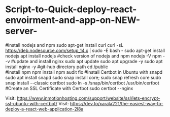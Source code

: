 # Script-to-Quick-deploy-react-envoirment-and-app-on-NEW-server-

#install nodejs and npm
sudo apt-get install curl
curl -sL https://deb.nodesource.com/setup_14.x | sudo -E bash -
sudo apt-get install nodejs
apt install nodejs
#check version of nodejs and npm
nodejs -V
npm --v
#update and install nginx 
sudo apt update
sudo apt upgrade -y
sudo apt install nginx -y
#git-hub directory path
cd /public	
#install npm
npm install
npm audit fix
#Install Certbot in Ubuntu with snapd
sudo apt install snapd
sudo snap install core; sudo snap refresh core
sudo snap install --classic certbot
sudo ln -s /snap/bin/certbot /usr/bin/certbot
#Create an SSL Certificate with Certbot
sudo certbot --nginx


Visit: https://www.inmotionhosting.com/support/website/ssl/lets-encrypt-ssl-ubuntu-with-certbot/
Visit: https://dev.to/xarala221/the-easiest-way-to-deploy-a-react-web-application-2l8a
